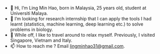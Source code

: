 - 👋  Hi, I’m Ling Min Hao, born in Malaysia, 25 years old, student at Universiti Malaya. 
- 💞️  I’m looking for research internship that I can apply the tools I had learnt (statistics, machine learning, deep learning etc.) to solve problems in biology.
- 👋  While off, I like to travel around to relax myself. Previously, I visited Singapore, Vietnam and Italy. 
- 📫  How to reach me ? Email lingminhao31@gmail.com. 

<!---
lingminhao/lingminhao is a ✨ special ✨ repository because its `README.md` (this file) appears on your GitHub profile.
You can click the Preview link to take a look at your changes.
--->
